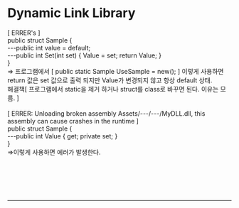 # Dynamic Link Library
[ ERRER's ]
<br>public struct Sample {
<br>---public int value = default;
<br>---public int Set(int set) { Value = set; return Value; }
<br>}
<br>=> 프로그램에서 [ public static Sample UseSample = new(); ] 이렇게 사용하면
<br>return 값은 set 값으로 출력 되지만 Value가 변경되지 않고 항상 default 상태.
<br>해결책[ 프로그램에서 static을 제거 하거나 struct를 class로 바꾸면 된다. 이유는 모름. ]
<br>
<br>[ ERRER: Unloading broken assembly Assets/---/---/MyDLL.dll, this assembly can cause crashes in the runtime ]
<br>public struct Sample {
<br>---public int Value { get; private set; }
<br>}
<br>=>이렇게 사용하면 에러가 발생한다.
<br>
<br>
<br>
<br>
<br>
<br><hr>
